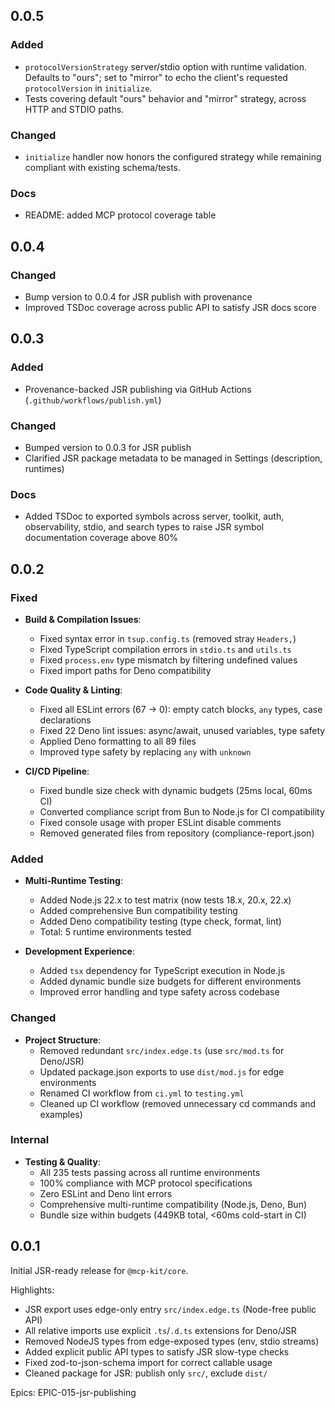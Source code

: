## 0.0.5

### Added

- `protocolVersionStrategy` server/stdio option with runtime validation. Defaults to "ours"; set to "mirror" to echo the client's requested `protocolVersion` in `initialize`.
- Tests covering default "ours" behavior and "mirror" strategy, across HTTP and STDIO paths.

### Changed

- `initialize` handler now honors the configured strategy while remaining compliant with existing schema/tests.

### Docs

- README: added MCP protocol coverage table 

## 0.0.4

### Changed

- Bump version to 0.0.4 for JSR publish with provenance
- Improved TSDoc coverage across public API to satisfy JSR docs score

## 0.0.3

### Added

- Provenance-backed JSR publishing via GitHub Actions (`.github/workflows/publish.yml`)

### Changed

- Bumped version to 0.0.3 for JSR publish
- Clarified JSR package metadata to be managed in Settings (description, runtimes)

### Docs

- Added TSDoc to exported symbols across server, toolkit, auth, observability, stdio, and search types to raise JSR symbol documentation coverage above 80%

## 0.0.2

### Fixed

- **Build & Compilation Issues**:
  - Fixed syntax error in `tsup.config.ts` (removed stray `Headers,`)
  - Fixed TypeScript compilation errors in `stdio.ts` and `utils.ts`
  - Fixed `process.env` type mismatch by filtering undefined values
  - Fixed import paths for Deno compatibility

- **Code Quality & Linting**:
  - Fixed all ESLint errors (67 → 0): empty catch blocks, `any` types, case declarations
  - Fixed 22 Deno lint issues: async/await, unused variables, type safety
  - Applied Deno formatting to all 89 files
  - Improved type safety by replacing `any` with `unknown`

- **CI/CD Pipeline**:
  - Fixed bundle size check with dynamic budgets (25ms local, 60ms CI)
  - Converted compliance script from Bun to Node.js for CI compatibility
  - Fixed console usage with proper ESLint disable comments
  - Removed generated files from repository (compliance-report.json)

### Added

- **Multi-Runtime Testing**:
  - Added Node.js 22.x to test matrix (now tests 18.x, 20.x, 22.x)
  - Added comprehensive Bun compatibility testing
  - Added Deno compatibility testing (type check, format, lint)
  - Total: 5 runtime environments tested

- **Development Experience**:
  - Added `tsx` dependency for TypeScript execution in Node.js
  - Added dynamic bundle size budgets for different environments
  - Improved error handling and type safety across codebase

### Changed

- **Project Structure**:
  - Removed redundant `src/index.edge.ts` (use `src/mod.ts` for Deno/JSR)
  - Updated package.json exports to use `dist/mod.js` for edge environments
  - Renamed CI workflow from `ci.yml` to `testing.yml`
  - Cleaned up CI workflow (removed unnecessary cd commands and examples)

### Internal

- **Testing & Quality**:
  - All 235 tests passing across all runtime environments
  - 100% compliance with MCP protocol specifications
  - Zero ESLint and Deno lint errors
  - Comprehensive multi-runtime compatibility (Node.js, Deno, Bun)
  - Bundle size within budgets (449KB total, <60ms cold-start in CI)

## 0.0.1

Initial JSR-ready release for `@mcp-kit/core`.

Highlights:

- JSR export uses edge-only entry `src/index.edge.ts` (Node-free public API)
- All relative imports use explicit `.ts`/`.d.ts` extensions for Deno/JSR
- Removed NodeJS types from edge-exposed types (env, stdio streams)
- Added explicit public API types to satisfy JSR slow-type checks
- Fixed zod-to-json-schema import for correct callable usage
- Cleaned package for JSR: publish only `src/`, exclude `dist/`

Epics: EPIC-015-jsr-publishing
